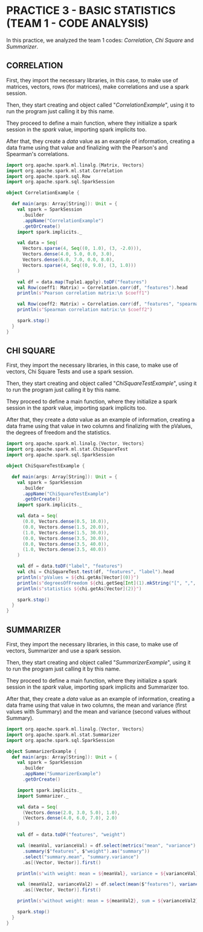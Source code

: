 # PRACTICE 3 - BASIC STATISTICS (TEAM 1 - CODE ANALYSIS)

In this practice, we analyzed the team 1 codes: _Correlation_, _Chi Square_ and _Summarizer_.

## CORRELATION

First, they import the necessary libraries, in this case, to make use of matrices, vectors, rows (for matrices), make correlations and use a spark session.

Then, they start creating and object called "_CorrelationExample_", using it to run the program just calling it by this name.

They proceed to define a main function, where they initialize a spark session in the _spark_ value, importing spark implicits too.

After that, they create a _data_ value as an example of information, creating a data frame using that value and finalizing with the Pearson's and Spearman's correlations.

```scala
import org.apache.spark.ml.linalg.{Matrix, Vectors}
import org.apache.spark.ml.stat.Correlation
import org.apache.spark.sql.Row
import org.apache.spark.sql.SparkSession

object CorrelationExample {

  def main(args: Array[String]): Unit = {
    val spark = SparkSession
      .builder
      .appName("CorrelationExample")
      .getOrCreate()
    import spark.implicits._

    val data = Seq(
      Vectors.sparse(4, Seq((0, 1.0), (3, -2.0))),
      Vectors.dense(4.0, 5.0, 0.0, 3.0),
      Vectors.dense(6.0, 7.0, 0.0, 8.0),
      Vectors.sparse(4, Seq((0, 9.0), (3, 1.0)))
    )

    val df = data.map(Tuple1.apply).toDF("features")
    val Row(coeff1: Matrix) = Correlation.corr(df, "features").head
    println(s"Pearson correlation matrix:\n $coeff1")

    val Row(coeff2: Matrix) = Correlation.corr(df, "features", "spearman").head
    println(s"Spearman correlation matrix:\n $coeff2")

    spark.stop()
  }
}
```

## CHI SQUARE

First, they import the necessary libraries, in this case, to make use of vectors, Chi Square Tests and use a spark session.

Then, they start creating and object called "_ChiSquareTestExample_", using it to run the program just calling it by this name.

They proceed to define a main function, where they initialize a spark session in the _spark_ value, importing spark implicits too.

After that, they create a _data_ value as an example of information, creating a data frame using that value in two columns and finalizing with the pValues, the degrees of freedom and the statistics.

```scala
import org.apache.spark.ml.linalg.{Vector, Vectors}
import org.apache.spark.ml.stat.ChiSquareTest
import org.apache.spark.sql.SparkSession

object ChiSquareTestExample {

  def main(args: Array[String]): Unit = {
    val spark = SparkSession
      .builder
      .appName("ChiSquareTestExample")
      .getOrCreate()
    import spark.implicits._

    val data = Seq(
      (0.0, Vectors.dense(0.5, 10.0)),
      (0.0, Vectors.dense(1.5, 20.0)),
      (1.0, Vectors.dense(1.5, 30.0)),
      (0.0, Vectors.dense(3.5, 30.0)),
      (0.0, Vectors.dense(3.5, 40.0)),
      (1.0, Vectors.dense(3.5, 40.0))
    )

    val df = data.toDF("label", "features")
    val chi = ChiSquareTest.test(df, "features", "label").head
    println(s"pValues = ${chi.getAs[Vector](0)}")
    println(s"degreesOfFreedom ${chi.getSeq[Int](1).mkString("[", ",", "]")}")
    println(s"statistics ${chi.getAs[Vector](2)}")

    spark.stop()
  }
}
```

## SUMMARIZER

First, they import the necessary libraries, in this case, to make use of vectors, Summarizer and use a spark session.

Then, they start creating and object called "_SummarizerExample_", using it to run the program just calling it by this name.

They proceed to define a main function, where they initialize a spark session in the _spark_ value, importing spark implicits and Summarizer too.

After that, they create a _data_ value as an example of information, creating a data frame using that value in two columns, the mean and variance (first values with Summary) and the mean and variance (second values without Summary).

```scala
import org.apache.spark.ml.linalg.{Vector, Vectors}
import org.apache.spark.ml.stat.Summarizer
import org.apache.spark.sql.SparkSession

object SummarizerExample {
  def main(args: Array[String]): Unit = {
    val spark = SparkSession
      .builder
      .appName("SummarizerExample")
      .getOrCreate()

    import spark.implicits._
    import Summarizer._

    val data = Seq(
      (Vectors.dense(2.0, 3.0, 5.0), 1.0),
      (Vectors.dense(4.0, 6.0, 7.0), 2.0)
    )

    val df = data.toDF("features", "weight")

    val (meanVal, varianceVal) = df.select(metrics("mean", "variance")
      .summary($"features", $"weight").as("summary"))
      .select("summary.mean", "summary.variance")
      .as[(Vector, Vector)].first()

    println(s"with weight: mean = ${meanVal}, variance = ${varianceVal}")

    val (meanVal2, varianceVal2) = df.select(mean($"features"), variance($"features"))
      .as[(Vector, Vector)].first()

    println(s"without weight: mean = ${meanVal2}, sum = ${varianceVal2}")

    spark.stop()
  }
}
```
